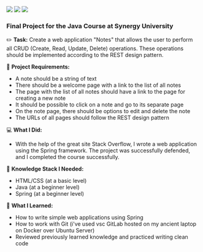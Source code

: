 <img src="https://img.shields.io/badge/Synergy_Studing_Project-EF3939"> <img src="https://img.shields.io/badge/Spring-6DB33F?logo=spring&logoColor=white"> <img src="https://img.shields.io/github/license/notakeith/my-notes-app.svg">  
### Final Project for the Java Course at Synergy University

:pencil2: **Task:** Create a web application "Notes" that allows the user to perform all CRUD (Create, Read, Update, Delete) operations. These operations should be implemented according to the REST design pattern.

:page_with_curl: **Project Requirements:**
- A note should be a string of text
- There should be a welcome page with a link to the list of all notes
- The page with the list of all notes should have a link to the page for creating a new note
- It should be possible to click on a note and go to its separate page
- On the note page, there should be options to edit and delete the note
- The URLs of all pages should follow the REST design pattern

:computer: **What I Did:**
- With the help of the great site Stack Overflow, I wrote a web application using the Spring framework. The project was successfully defended, and I completed the course successfully.

:open_file_folder: **Knowledge Stack I Needed:**
- HTML/CSS (at a basic level)
- Java (at a beginner level)
- Spring (at a beginner level)

:school: **What I Learned:**
- How to write simple web applications using Spring
- How to work with Git (i've used vsc GitLab hosted on my ancient laptop on Docker over Ubuntu Server)  
- Reviewed previously learned knowledge and practiced writing clean code
